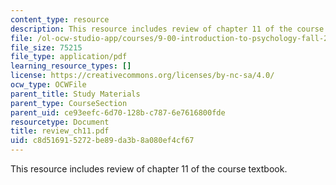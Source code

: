 ```yaml
---
content_type: resource
description: This resource includes review of chapter 11 of the course textbook.
file: /ol-ocw-studio-app/courses/9-00-introduction-to-psychology-fall-2004/c8d516915272be89da3b8a080ef4cf67_review_ch11.pdf
file_size: 75215
file_type: application/pdf
learning_resource_types: []
license: https://creativecommons.org/licenses/by-nc-sa/4.0/
ocw_type: OCWFile
parent_title: Study Materials
parent_type: CourseSection
parent_uid: ce93eefc-6d70-128b-c787-6e7616800fde
resourcetype: Document
title: review_ch11.pdf
uid: c8d51691-5272-be89-da3b-8a080ef4cf67
---
```

This resource includes review of chapter 11 of the course textbook.